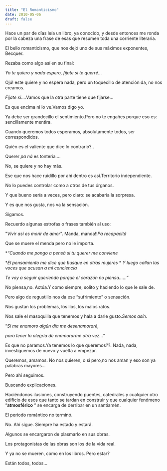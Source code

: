 ```yaml
---
title: "El Romanticismo"
date: 2010-05-06
draft: false
---
```


Hace un par de días leía un libro, ya conocido, y desde entonces me ronda por la cabeza una frase de esas que resumen toda una corriente literaria. 

El bello romanticismo, que nos dejó uno de sus máximos exponentes, Becquer.

Rezaba como algo así en su final: 

*Yo te quiero y nada espero, fíjate si te querré…*

Ojú! este quiere y no espera nada, pero un toquecillo de atención da, no nos creamos.

*Fíjate si*….Vamos que la otra parte tiene que fijarse…

Es que encima ni lo ve.Vamos digo yo.

Ya debe ser grandecillo el sentimiento.Pero no te engañes porque eso es: sencillamente mentira. 

Cuando queremos todos esperamos, absolutamente todos, ser correspondidos. 

Quién es el valiente que dice lo contrario?..

Querer *pa ná* es tonteria…. 

No, se quiere y no hay más.

Ese que nos hace ruidillo por ahí dentro es así.Territorio independiente.

No lo puedes controlar como a otros de tus órganos.

Y que bueno sería a veces, pero claro: se acabaría la sorpresa.

Y es que nos gusta, nos va la sensación.

Sigamos.

Recuerdo algunas estrofas o frases también al uso: 

"*Vivir así es morir de amor*". Manda, manda!!*Pa recapacitá*

Que se muere el menda pero no le importa.

**“Cuando me pongo a pensá si tu querer me conviene* 

**El pensamiento me dice que busque en otras mujeres* 
*
*Y luego callan las voces que acusan a mi conciencia*

*Te voy a seguir queriendo porque el corazón no piensa……”*

No piensa,no. Actúa.Y como siempre, solito y haciendo lo que le sale de. 

Pero algo de regustillo nos da ese “sufrimiento” o sensación.

Nos gustan los problemas, los líos, los malos ratos.

Nos sale el masoquilla que tenemos y hala a darle gusto.*Semos asín*.

“*Si me enamoro algún día me desenamoraré,*

*para tener la alegría de enamorarme otra vez…*” 

Es que no paramos.Ya tenemos lo que queremos??. Nada, nada, investiguemos de nuevo y vuelta a empezar.

Queremos, amamos. No nos quieren, o sí pero,no nos aman y eso son ya palabras mayores…

Pero ahí seguimos.

Buscando explicaciones.

Haciéndonos ilusiones, construyendo puentes, catedrales y cualquier otro edificio de esos que tanto se tardan en construir y que cualquier fenómeno “**atmosférico** “ se encarga de derribar en un santiamén. 

El periodo romántico no terminó.

No. Ahí sigue. Siempre ha estado y estará.

Algunos se encargaron de plasmarlo en sus obras.

Los protagonistas de las obras son los de la vida real. 

Y ya no se mueren, como en los libros. Pero estar?

Están todos, todos…
